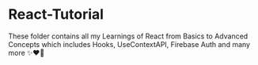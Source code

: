 # React-Tutorial
These folder contains all my Learnings of React from Basics to Advanced Concepts which includes Hooks, UseContextAPI, Firebase Auth and many more ✨❤🙌
